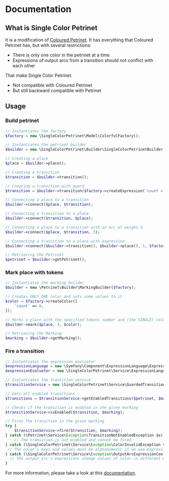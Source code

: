 # Documentation

## What is Single Color Petrinet

It is a modification of [Coloured Petrinet](https://en.wikipedia.org/wiki/Coloured_Petri_net). It has everything that
Coloured Petrinet has, but with several restrictions:
* There is only one color in the petrinet at a time
* Expressions of output arcs from a transition should not conflict with each other

That make Single Color Petrinet:
* Not compatible with Coloured Petrinet
* But still backward compatible with Petrinet

## Usage

### Build petrinet

```php
// Instantiates the factory
$factory = new \SingleColorPetrinet\Model\ColorfulFactory();

// Instantiates the petrinet builder
$builder = new \SingleColorPetrinet\Builder\SingleColorPetrinetBuilder($factory);

// Creating a place
$place = $builder->place();

// Creating a transition
$transition = $builder->transition();

// Creating a transition with guard
$transition = $builder->transition($factory->createExpression('count > 1'));

// Connecting a place to a transition
$builder->connect($place, $transition);

// Connecting a transition to a place
$builder->connect($transition, $place);

// Connecting a place to a transition with an arc of weight 3
$builder->connect($place, $transition, 3);

// Connecting a transition to a place with expression
$builder->connect($builder->transition(), $builder->place(), 1, $factory->createExpression('{count: count + 1}'));

// Retrieving the Petrinet
$petrinet = $builder->getPetrinet();
```

### Mark place with tokens

```php
// Instantiates the marking builder
$builder = new \Petrinet\Builder\MarkingBuilder($factory);

// Creates ONLY ONE color and sets some values to it
$color = $factory->createColor([
    'count' => 0,
]);

// Marks a place with the specified tokens number and (the SINGLE) color
$builder->mark($place, 3, $color);

// Retrieving the Marking
$marking = $builder->getMarking();
```

### Fire a transition

```php
// Instantiates the expression evaluator
$expressionLanguage = new \Symfony\Component\ExpressionLanguage\ExpressionLanguage();
$expressionEvaluator = new \SingleColorPetrinet\Service\ExpressionLanguageEvaluator($expressionLanguage);

// Instantiates the transition service
$transitionService = new \SingleColorPetrinet\Service\GuardedTransitionService($factory, $expressionEvaluator);

// Gets all enabled transitions
$transitions = $transitionService->getEnabledTransitions($petrinet, $marking);

// Checks if the transition is enabled in the given marking
$transitionService->isEnabled($transition, $marking);

// Fires the transition in the given marking
try {
    $transitionService->fire($transition, $marking);
} catch (\Petrinet\Service\Exception\TransitionNotEnabledException $e) {
    // The transition is not enabled and cannot be fired
} catch (\SingleColorPetrinet\Service\Exception\ColorInvalidException $e) {
 // The color's keys and values must be alphanumeric if we use Expression Language
} catch (\SingleColorPetrinet\Service\Exception\OutputArcExpressionConflictException $e) {
  // The output arc's expressions change values of color in different ways
}
```

For more information, please take a look at this [documentation](https://github.com/florianv/petrinet/blob/master/docs/documentation.md).
